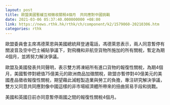 ```yaml
---
layout: post
title: 歐盟美國暫緩互相徵收關稅4個月　共同應對中國挑戰
date: 2021-03-06 05:37:40.000000000 +08:00
link: https://news.rthk.hk/rthk/ch/component/k2/1579060-20210306.htm
categories: rthk
---
```


歐盟委員會主席馮德萊恩與美國總統拜登通電話，馮德萊恩表示，兩人同意暫停有關波音及空中巴士補貼爭議下，對飛機和非航空貨物所施加的所有關稅，暫定為期4個月，並將努力解決爭議。

歐盟及美國發表共同聲明，表示雙方將凍結所有進口貨物的報復性關稅，為期4個月，美國暫停對總值75億美元的歐洲商品加徵關稅，歐盟亦暫停對40億美元的美國產品徵收報復性關稅，期望藉此減輕製造業與勞工的負擔，專注研究解決爭議，雙方又同意共同應對像中國這樣的非市場經濟體所帶來的扭曲貿易手段和挑戰。

美國和英國日前亦同意暫停兩國之間的報復性關稅4個月。
 
